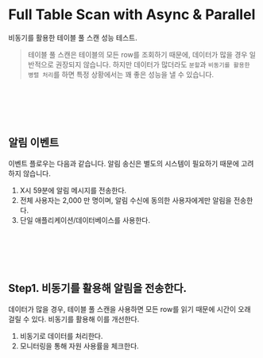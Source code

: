 # Full Table Scan with Async & Parallel

비동기를 활용한 테이블 풀 스캔 성능 테스트.

> 테이블 풀 스캔은 테이블의 모든 row를 조회하기 때문에, 데이터가 많을 경우 일반적으로 권장되지 않습니다. 하지만 데이터가 많더라도 `분할`과 `비동기를 활용한 병렬 처리`를 하면 특정 상황에서는 꽤 좋은
> 성능을 낼 수 있습니다.

<br/><br/><br/><br/>

## 알림 이벤트

이벤트 플로우는 다음과 같습니다. 알림 송신은 별도의 시스템이 필요하기 때문에 고려하지 않습니다.

1. X시 59분에 알림 메시지를 전송한다.
2. 전체 사용자는 2,000 만 명이며, 알림 수신에 동의한 사용자에게만 알림을 전송한다.
3. 단일 애플리케이션/데이터베이스를 사용한다.

<br/><br/><br/><br/>

## Step1. 비동기를 활용해 알림을 전송한다.

데이터가 많을 경우, 테이블 풀 스캔을 사용하면 모든 row를 읽기 때문에 시간이 오래 걸릴 수 있다. 비동기를 활용해 이를 개선한다.

1. 비동기로 데이터를 처리한다.
2. 모니터링을 통해 자원 사용률을 체크한다.

